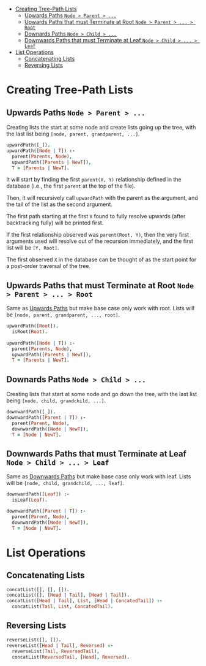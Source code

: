 - [Creating Tree-Path Lists](#creating-tree-path-lists)
  - [Upwards Paths `Node > Parent > ...`](#upwards-paths-node--parent--)
  - [Upwards Paths that must Terminate at Root `Node > Parent > ... > Root`](#upwards-paths-that-must-terminate-at-root-node--parent----root)
  - [Downards Paths `Node > Child > ...`](#downards-paths-node--child--)
  - [Downwards Paths that must Terminate at Leaf `Node > Child > ... > Leaf`](#downwards-paths-that-must-terminate-at-leaf-node--child----leaf)
- [List Operations](#list-operations)
  - [Concatenating Lists](#concatenating-lists)
  - [Reversing Lists](#reversing-lists)


# Creating Tree-Path Lists

## Upwards Paths `Node > Parent > ...`

Creating lists the start at some node and create lists going up the tree, with the last list being `[node, parent, grandparent, ...]`.

```prolog
upwardPath([_]).
upwardPath([Node | T]) :-
  parent(Parents, Node),
  upwardPath([Parents | NewT]),
  T = [Parents | NewT].
```

It will start by finding the first `parent(X, Y)` relationship defined in the database (i.e., the first `parent` at the top of the file).

Then, it will recursively call `upwardPath` with the parent as the argument, and the tail of the list as the second argument.

The first path starting at the first `X` found to fully resolve upwards (after backtracking fully) will be printed first.

If the first relationship observed was `parent(Root, Y)`, then the very first arguments used will resolve out of the recursion immediately, and the first list will be `[Y, Root]`.

The first observed `X` in the database can be thought of as the start point for a post-order traversal of the tree. 

## Upwards Paths that must Terminate at Root `Node > Parent > ... > Root`

Same as [Upwards Paths](#upwards-paths-node--parent--) but make base case only work with root. Lists will be `[node, parent, grandparent, ..., root]`.

```prolog
upwardPath([Root]).
  isRoot(Root).
  
upwardPath([Node | T]) :-
  parent(Parents, Node),
  upwardPath([Parents | NewT]),
  T = [Parents | NewT].
```

## Downards Paths `Node > Child > ...`

Creating lists that start at some node and go down the tree, with the last list being `[node, child, grandchild, ...]`.

```prolog
downwardPath([_]).
downwardPath([Parent | T]) :-
  parent(Parent, Node),
  downwardPath([Node | NewT]),
  T = [Node | NewT].
```

## Downwards Paths that must Terminate at Leaf `Node > Child > ... > Leaf`

Same as [Downwards Paths](#downards-paths-node--child--) but make base case only work with leaf. Lists will be `[node, child, grandchild, ..., leaf]`.

```prolog
downwardPath([Leaf]) :-
  isLeaf(Leaf).

downwardPath([Parent | T]) :-
  parent(Parent, Node),
  downwardPath([Node | NewT]),
  T = [Node | NewT].
```

# List Operations

## Concatenating Lists

```prolog
concatList([], [], []).
concatList([], [Head | Tail], [Head | Tail]).
concatList([Head | Tail], List, [Head | ConcatedTail]) :-
  concatList(Tail, List, ConcatedTail).
```

## Reversing Lists

```prolog
reverseList([], []).
reverseList([Head | Tail], Reversed) :-
  reverseList(Tail, ReversedTail),
  concatList(ReversedTail, [Head], Reversed).
```